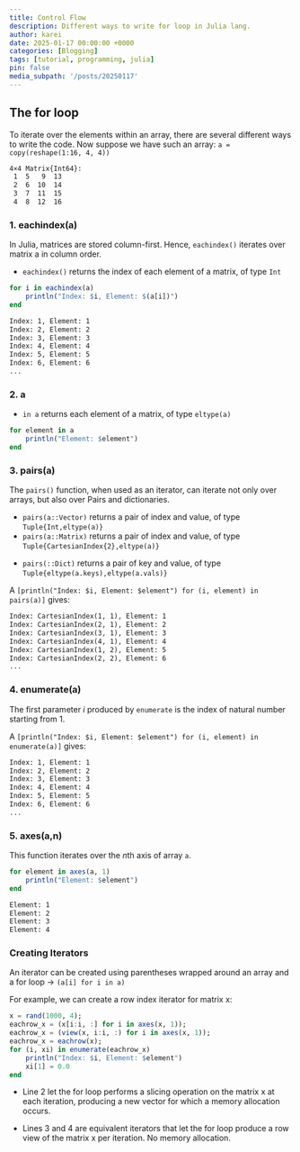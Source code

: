 ```yaml
---
title: Control Flow
description: Different ways to write for loop in Julia lang.
author: karei
date: 2025-01-17 00:00:00 +0000
categories: [Blogging]
tags: [tutorial, programming, julia]
pin: false
media_subpath: '/posts/20250117'
---
```


## The for loop

To iterate over the elements within an array, there are several different ways to write the code. Now suppose we have such an array: `a = copy(reshape(1:16, 4, 4))`

```2
4×4 Matrix{Int64}:
 1  5   9  13
 2  6  10  14
 3  7  11  15
 4  8  12  16
```

### 1. eachindex(a)

In Julia, matrices are stored column-first. Hence, `eachindex()` iterates over matrix a in column order.

- `eachindex()` returns the index of each element of a matrix, of type `Int`

```julia
for i in eachindex(a)
    println("Index: $i, Element: $(a[i])")
end
```

```2
Index: 1, Element: 1
Index: 2, Element: 2
Index: 3, Element: 3
Index: 4, Element: 4
Index: 5, Element: 5
Index: 6, Element: 6
...
```

### 2. a

- `in a` returns each element of a matrix, of type `eltype(a)`

```julia
for element in a
    println("Element: $element")
end
```

### 3. pairs(a)

The `pairs()` function, when used as an iterator, can iterate not only over arrays, but also over Pairs and dictionaries.

- `pairs(a::Vector)` returns a pair of index and value, of type `Tuple{Int,eltype(a)}`
- `pairs(a::Matrix)` returns a pair of index and value, of type `Tuple{CartesianIndex{2},eltype(a)}`
<!-- - `pairs(::Tuple{Pair})`, `pairs(::Vector{Pair})` returns a pair of key and value, of type `Tuple{eltype(a[i].first),eltype(a[i].second)}` -->
- `pairs(::Dict)` returns a pair of key and value, of type `Tuple{eltype(a.keys),eltype(a.vals)}`

A `[println("Index: $i, Element: $element") for (i, element) in pairs(a)]` gives:

```2
Index: CartesianIndex(1, 1), Element: 1
Index: CartesianIndex(2, 1), Element: 2
Index: CartesianIndex(3, 1), Element: 3
Index: CartesianIndex(4, 1), Element: 4
Index: CartesianIndex(1, 2), Element: 5
Index: CartesianIndex(2, 2), Element: 6
...
```

### 4. enumerate(a)

The first parameter *i* produced by `enumerate` is the index of natural number starting from 1.

A `[println("Index: $i, Element: $element") for (i, element) in enumerate(a)]` gives:

```2
Index: 1, Element: 1
Index: 2, Element: 2
Index: 3, Element: 3
Index: 4, Element: 4
Index: 5, Element: 5
Index: 6, Element: 6
...
```

### 5. axes(a,n)

This function iterates over the *n*th axis of array `a`.

```julia
for element in axes(a, 1)
    println("Element: $element")
end
```

```2
Element: 1
Element: 2
Element: 3
Element: 4
```

### Creating Iterators

An iterator can be created using parentheses wrapped around an array and a for loop -> `(a[i] for i in a)`

For example, we can create a row index iterator for matrix x:

```julia
x = rand(1000, 4);
eachrow_x = (x[i:i, :] for i in axes(x, 1));
eachrow_x = (view(x, i:i, :) for i in axes(x, 1));
eachrow_x = eachrow(x);
for (i, xi) in enumerate(eachrow_x)
    println("Index: $i, Element: $element")
    xi[1] = 0.0
end
```

- Line 2 let the for loop performs a slicing operation on the matrix x at each iteration, producing a new vector for which a memory allocation occurs.

- Lines 3 and 4 are equivalent iterators that let the for loop produce a row view of the matrix x per iteration. No memory allocation.
